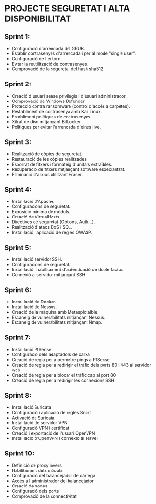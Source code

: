# PROJECTE SEGURETAT I ALTA DISPONIBILITAT

## Sprint 1:

 - Configuració d'arrencada del GRUB.
 - Establir contrasenyes d'arrencada  i per al mode "single user".
 - Configuració de l'entorn.
 - Evitar la reutilització de contrasenyes.
 - Comprovació de la seguretat del hash sha512.

## Sprint 2:

  - Creació d'usuari sense privilegis i d'usuari administrador.
  - Comprovació de Windows Defender 
  - Protecció contra ransomware (control d'accés a carpetes).
  - Restabliment de contrasenya amb Kali Linux.
  - Establiment polítiques de contrasenyes.
  - Xifrat de disc mitjançant BitLocker.
  - Polítiques per evitar l'arrencada d'eines live.
  
  
## Sprint 3:

- Realització de còpies de seguretat.
- Restauració de les còpies realitzades.
- Esborrat de fitxers i formateig d'unitats extraïbles.
- Recuperació de fitxers mitjançant software especialitzat.
- Eliminació d'arxius utilitzant Eraser.   
 
## Sprint 4:

- Instal·lació d'Apache.
- Configuracions de seguretat.
- Exposició mínima de mòduls.
- Creació de VirtualHosts.
- Directives de seguretat (Options, Auth...).
- Realització d'atacs DoS i SQL.
- Instal·lació i aplicació de regles OWASP.

## Sprint 5:

- Instal·lació servidor SSH.
- Configuracions de seguretat.
- Instal·lació i habilitament d'autenticació de doble factor.
- Connexió al servidor mitjançant SSH.

## Sprint 6:

- Instal·lació de Docker.
- Instal·lació de Nessus.
- Creació de la màquina amb Metasplotaible.
- Escaneig de vulnerabilitats mitjançant Nessus.
- Escaneig de vulnerabilitats mitjançant Nmap.

## Sprint 7:

- Instal·lació PfSense
- Configuració dels adaptadors de xarxa
- Creació de regla per a permetre pings a PfSense
- Creació de regla per a redirigir el tràfic dels ports 80 i 443 al servidor web
- Creació de regla per a blocar el tràfic cap al port 80
- Creació de regla per a redirigir les connexions SSH

## Sprint 8:

- Instal·lació Suricata
- Configuració i aplicació de regles Snort
- Activació de Suricata
- Instal·lació de servidor VPN
- Configuració VPN i certificat
- Creació i exportació de l'usuari OpenVPN
- Instal·lació d'OpenVPN i connexió al servei

## Sprint 10:

- Definició de proxy invers
- Habilitament dels mòduls
- Configuració del balancejador de càrrega
- Accés a l'administrador del balancejador
- Creació de nodes 
- Configuració dels ports
- Comprovació de la connectivitat
